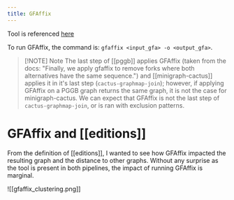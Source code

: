 ```yaml
---
title: GFAffix
---
```

Tool is referenced [here](https://github.com/marschall-lab/GFAffix)

To run GFAffix, the command is: `gfaffix <input_gfa> -o <output_gfa>`.

> [!NOTE] Note
> The last step of [[pggb]] applies GFAffix (taken from the docs: "Finally, we apply gfaffix to remove forks where both alternatives have the same sequence.") and [[minigraph-cactus]] applies it in it's last step (`cactus-graphmap-join`); however, if applying GFAffix on a PGGB graph returns the same graph, it is not the case for minigraph-cactus. We can expect that GFAffix is not the last step of `cactus-graphmap-join`, or is ran with exclusion patterns.

# GFAffix and [[editions]]

From the definition of [[editions]], I wanted to see how GFAffix impacted the resulting graph and the distance to other graphs. Without any surprise as the tool is present in both pipelines, the impact of running GFAffix is marginal.

![[gfaffix_clustering.png]]

